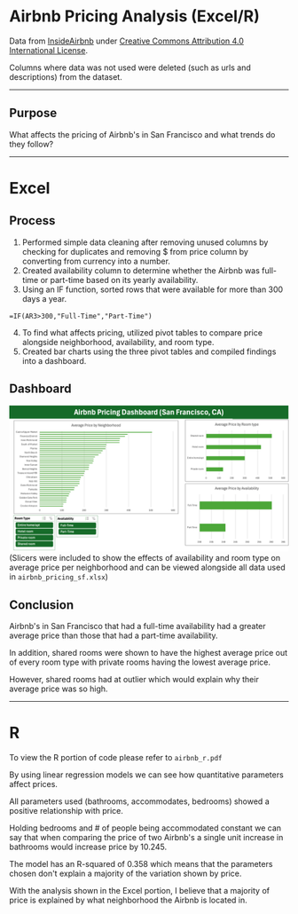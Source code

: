 # Airbnb Pricing Analysis (Excel/R)
Data from [InsideAirbnb](https://insideairbnb.com/get-the-data/) under [Creative Commons Attribution 4.0 International License](https://creativecommons.org/licenses/by/4.0/).

Columns where data was not used were deleted (such as urls and descriptions) from the dataset.
***
## Purpose
What affects the pricing of Airbnb's in San Francisco and what trends do they follow?
***
# Excel

## Process
1. Performed simple data cleaning after removing unused columns by checking for duplicates and removing $ from price column by converting from currency into a number.
2. Created availability column to determine whether the Airbnb was full-time or part-time based on its yearly availability.
3. Using an IF function, sorted rows that were available for more than 300 days a year.
```excel
=IF(AR3>300,"Full-Time","Part-Time")
```
4. To find what affects pricing, utilized pivot tables to compare price alongside neighborhood, availability, and room type.
5. Created bar charts using the three pivot tables and compiled findings into a dashboard.

## Dashboard
![image](https://github.com/echu-vb/airbnb_pricing_analysis/blob/34eaa6f4f960d81ecb775cf9dbf01411b3dc7be5/airbnb_dashboard.png)
(Slicers were included to show the effects of availability and room type on average price per neighborhood and can be viewed alongside all data used in `airbnb_pricing_sf.xlsx`)

## Conclusion
Airbnb's in San Francisco that had a full-time availability had a greater average price than those that had a part-time availability. 

In addition, shared rooms were shown to have the highest average price out of every room type with private rooms having the lowest average price. 

However, shared rooms had at outlier which would explain why their average price was so high.
***
# R
To view the R portion of code please refer to `airbnb_r.pdf`

By using linear regression models we can see how quantitative parameters affect prices. 

All parameters used (bathrooms, accommodates, bedrooms) showed a positive relationship with price. 

Holding bedrooms and # of people being accommodated constant we can say that when comparing the price of two Airbnb's a single unit increase in bathrooms would increase price by 10.245. 

The model has an R-squared of 0.358 which means that the parameters chosen don't explain a majority of the variation shown by price. 

With the analysis shown in the Excel portion, I believe that a majority of price is explained by what neighborhood the Airbnb is located in. 

